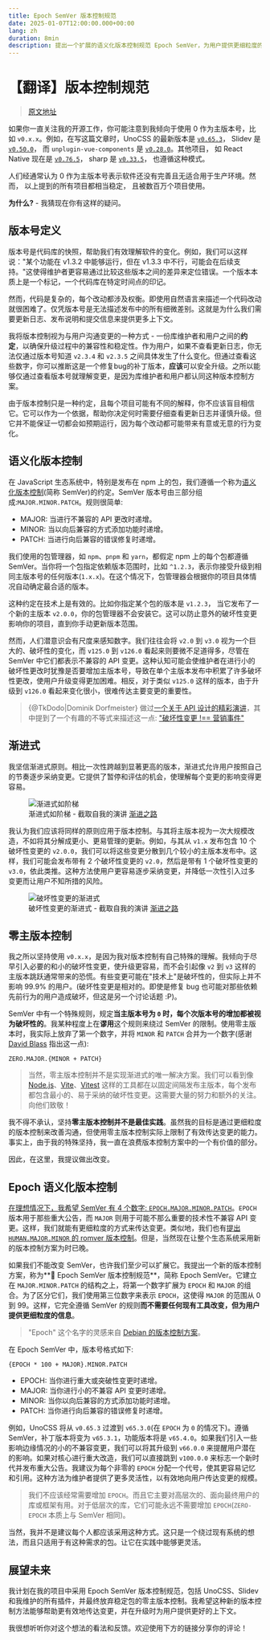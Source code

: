 ```yaml
---
title: Epoch SemVer 版本控制规范
date: 2025-01-07T12:00:00.000+00:00
lang: zh
duration: 8min
description: 提出一个扩展的语义化版本控制规范 Epoch SemVer，为用户提供更细粒度的版本信息。
---
```


# 【翻译】版本控制规范

> [原文地址](https://antfu.me/posts/epoch-semver )

如果你一直关注我的开源工作，你可能注意到我倾向于使用 0 作为主版本号，比如 `v0.x.x`。例如，在写这篇文章时，UnoCSS 的最新版本是 [`v0.65.3`](https://github.com/unocss/unocss/releases/tag/v0.65.3)， Slidev 是 [`v0.50.0`](https://github.com/slidevjs/slidev/releases/tag/v0.50.0)， 而 `unplugin-vue-components` 是 [`v0.28.0`](https://github.com/unplugin/unplugin-vue-components/releases/tag/v0.28.0)。其他项目， 如 React Native 现在是 [`v0.76.5`](https://github.com/facebook/react-native/releases/tag/v0.76.5)， sharp 是 [`v0.33.5`](https://github.com/lovell/sharp/releases/tag/v0.33.5)， 也遵循这种模式。

人们经通常认为 0 作为主版本号表示软件还没有完善且无适合用于生产环境。然而， 以上提到的所有项目都相当稳定， 且被数百万个项目使用。

**为什么?** - 我猜现在你有这样的疑问。

## 版本号定义

版本号是代码库的快照，帮助我们有效理解软件的变化。例如，我们可以这样说："某个功能在 v1.3.2 中能够运行，但在 v1.3.3 中不行，可能会在后续支持。"这使得维护者更容易通过比较这些版本之间的差异来定位错误。一个版本本质上是一个标记，一个代码库在特定时间点的印记。

然而，代码是复杂的，每个改动都涉及权衡。即使用自然语言来描述一个代码改动就很困难了。仅凭版本号是无法描述发布中的所有细微差别。这就是为什么我们需要更新日志、发布说明和提交信息来提供更多上下文。

我将版本控制视为与用户沟通变更的一种方式 - 一份库维护者和用户之间的**约定**，以确保升级过程中的兼容性和稳定性。作为用户，如果不查看更新日志，你无法仅通过版本号知道 `v2.3.4` 和 `v2.3.5` 之间具体发生了什么变化。但通过查看这些数字，你可以推断这是一个修复bug的补丁版本，**应该**可以安全升级。之所以能够仅通过查看版本号就理解变更，是因为库维护者和用户都认同这种版本控制方案。

由于版本控制只是一种约定，且每个项目可能有不同的解释，你不应该盲目相信它。它可以作为一个依据，帮助你决定何时需要仔细查看更新日志并谨慎升级。但它并不能保证一切都会如预期运行，因为每个改动都可能带来有意或无意的行为变化。

## 语义化版本控制

在 JavaScript 生态系统中，特别是发布在 npm 上的包，我们遵循一个称为[语义化版本控制](https://semver.org/)(简称 SemVer)的约定。SemVer 版本号由三部分组成:`MAJOR.MINOR.PATCH`。规则很简单:

- <span font-bold font-mono text-amber>MAJOR</span>: 当进行不兼容的 API 更改时递增。
- <span font-bold font-mono text-lime>MINOR</span>: 当以向后兼容的方式添加功能时递增。
- <span font-bold font-mono text-blue>PATCH</span>: 当进行向后兼容的错误修复时递增。

我们使用的包管理器，如 `npm`、`pnpm` 和 `yarn`，都假定 npm 上的每个包都遵循 SemVer。当你将一个包指定依赖版本范围时，比如 `^1.2.3`，表示你接受升级到相同主版本号的任何版本(`1.x.x`)。在这个情况下，包管理器会根据你的项目具体情况自动确定最合适的版本。

这种约定在技术上是有效的。比如你指定某个包的版本是 `v1.2.3`， 当它发布了一个新的主版本 `v2.0.0`，你的包管理器不会安装它。这可以防止意外的破坏性变更影响你的项目，直到你手动更新版本范围。

然而，人们潜意识会有尺度来感知数字。我们往往会将 `v2.0` 到 `v3.0` 视为一个巨大的、破坏性的变化，而 `v125.0` 到 `v126.0` 看起来则要微不足道得多，尽管在 SemVer 中它们都表示不兼容的 API 变更。这种认知可能会使维护者在进行小的破坏性更改时犹豫是否要增加主版本号，导致在单个主版本发布中积累了许多破坏性更改，使用户升级变得更加困难。相反，对于类似 `v125.0` 这样的版本，由于升级到 `v126.0` 看起来变化很小，很难传达主要变更的重要性。

> {@TkDodo|Dominik Dorfmeister} 做过[一个关于 API 设计的精彩演讲](https://tkdodo.eu/blog/react-query-api-design-lessons-learned)，其中提到了一个有趣的不等式来描述这一点: ["破坏性变更 !== 营销事件"](https://tkdodo.eu/blog/react-query-api-design-lessons-learned?page=30)

## 渐进式

我坚信渐进式原则。相比一次性跨越到显著更高的版本，渐进式允许用户按照自己的节奏逐步采纳变更。它提供了暂停和评估的机会，使理解每个变更的影响变得更容易。

<figure text-center>
  <img src="https://antfu.me/images/epoch-semver-progressive-1.png" alt="渐进式如阶梯" border="~ base rounded-xl">
  <figcaption>渐进式如阶梯 - 截取自我的演讲 <a italic font-serif href="https://antfu.me/talks#the-progressive-path" target="_blank">渐进之路</a></figcaption>
</figure>

我认为我们应该将同样的原则应用于版本控制。与其将主版本视为一次大规模改造，不如将其分解成更小、更易管理的更新。例如，与其从 `v1.x` 发布包含 10 个破坏性变更的 `v2.0.0`，我们可以将这些变更分散到几个较小的主版本发布中。这样，我们可能会发布带有 2 个破坏性变更的 `v2.0`，然后是带有 1 个破坏性变更的 `v3.0`，依此类推。这种方法使用户更容易逐步采纳变更，并降低一次性引入过多变更而让用户不知所措的风险。

<figure text-center>
  <img src="https://antfu.me/images/epoch-semver-progressive-2.png" alt="破坏性变更的渐进式" border="~ base rounded-xl">
  <figcaption>破坏性变更的渐进式 - 截取自我的演讲 <a italic font-serif href="https://antfu.me/talks#the-progressive-path" target="_blank">渐进之路</a></figcaption>
</figure>

## 零主版本控制

我之所以坚持使用 `v0.x.x`，是因为我对版本控制有自己特殊的理解。我倾向于尽早引入必要的和小的破坏性变更，使升级更容易，而不会引起像 `v2` 到 `v3` 这样的主版本跳跃通常带来的恐慌。有些变更可能在"技术上"是破坏性的，但实际上并不影响 99.9% 的用户。(破坏性变更是相对的。即使是修复 bug 也可能对那些依赖先前行为的用户造成破坏，但这是另一个讨论话题 :P)。

SemVer 中有一个特殊规则，规定**当主版本号为 `0` 时，每个次版本号的增加都被视为破坏性的**。我某种程度上在**谬用**这个规则来绕过 SemVer 的限制。使用零主版本时，我实际上放弃了第一个数字，并将 `MINOR` 和 `PATCH` 合并为一个数字(感谢 [David Blass](https://x.com/ssalbdivad/status/1876614090623431116) 指出这一点):

<div py4>
  <code important="text-xl text-gray"><span line-through>ZERO</span>.<span font-bold text-amber>MAJOR</span>.{<span font-bold text-lime>MINOR</span> + <span font-bold text-blue>PATCH</span>}</code>
</div>

> 当然，零主版本控制并不是实现渐进式的唯一解决方案。我们可以看到像 [Node.js](https://nodejs.org/en)、[Vite](https://vite.dev/)、[Vitest](https://vitest.dev/) 这样的工具都在以固定间隔发布主版本，每个发布都包含最小的、易于采纳的破坏性变更。这需要大量的努力和额外的关注。向他们致敬！

我不得不承认，坚持**零主版本控制并不是最佳实践**。虽然我的目标是通过更细粒度的版本控制来改善沟通，但使用零主版本控制实际上限制了有效传达变更的能力。事实上，由于我的特殊坚持，我一直在浪费版本控制方案中的一个有价值的部分。

因此，在这里，我提议做出改变。

## Epoch 语义化版本控制

[在理想情况下，我希望 SemVer 有 4 个数字: `EPOCH.MAJOR.MINOR.PATCH`](https://x.com/antfu7/status/1679184417930059777)。`EPOCH` 版本用于那些重大公告，而 `MAJOR` 则用于可能不那么重要的技术性不兼容 API 变更。这样，我们就能有更细粒度的方式来传达变更。类似地，我们也有[提出 `HUMAN.MAJOR.MINOR` 的 romver 版本控制](https://github.com/romversioning/romver)。但是，当然现在让整个生态系统采用新的版本控制方案为时已晚。

如果我们不能改变 SemVer，也许我们至少可以扩展它。我提出一个新的版本控制方案，称为**🗿 Epoch SemVer 版本控制规范**，简称 Epoch SemVer。它建立在 `MAJOR.MINOR.PATCH` 的结构之上，将第一个数字扩展为 `EPOCH` 和 `MAJOR` 的组合。为了区分它们，我们使用第三位数字来表示 `EPOCH`，这使得 `MAJOR` 的范围从 0 到 99。这样，它完全遵循 SemVer 的规则**而不需要任何现有工具改变，但为用户提供更细粒度的信息**。

> "Epoch" 这个名字的灵感来自 [Debian 的版本控制方案](https://manpages.debian.org/stretch/dpkg-dev/deb-version.5.en.html)。

在 Epoch SemVer 中，版本号格式如下:

<div py4>
  <code important="text-xl text-gray">{<span font-bold text-violet>EPOCH</span> * 100 + <span font-bold text-amber>MAJOR</span>}.<span font-bold text-lime>MINOR</span>.<span font-bold text-blue>PATCH</span></code>
</div>

- <span font-bold font-mono text-violet>EPOCH</span>: 当你进行重大或突破性变更时递增。
- <span font-bold font-mono text-amber>MAJOR</span>: 当你进行小的不兼容 API 变更时递增。
- <span font-bold font-mono text-lime>MINOR</span>: 当你以向后兼容的方式添加功能时递增。
- <span font-bold font-mono text-blue>PATCH</span>: 当你进行向后兼容的错误修复时递增。

例如，UnoCSS 将从 `v0.65.3` 过渡到 `v65.3.0`(在 `EPOCH` 为 `0` 的情况下)。遵循 SemVer，补丁版本将变为 `v65.3.1`，功能版本将是 `v65.4.0`。如果我们引入一些影响边缘情况的小的不兼容变更，我们可以将其升级到 `v66.0.0` 来提醒用户潜在的影响。如果对核心进行重大改造，我们可以直接跳到 `v100.0.0` 来标志一个新时代并发布重大公告。我建议为每个非零的 `EPOCH` 分配一个代号，使其更容易记忆和引用。这种方法为维护者提供了更多灵活性，以有效地向用户传达变更的规模。

> 我们不应该经常需要增加 `EPOCH`。而且它主要对高层次的、面向最终用户的库或框架有用。对于低层次的库，它们可能永远不需要增加 `EPOCH`(`ZERO-EPOCH` 本质上与 SemVer 相同)。

当然，我并不是建议每个人都应该采用这种方式。这只是一个绕过现有系统的想法，而且只适用于有这种需求的包。让它在实践中能够更灵活。

## 展望未来

我计划在我的项目中采用 Epoch SemVer 版本控制规范，包括 UnoCSS、Slidev 和我维护的所有插件，并最终放弃稳定包的零主版本控制。我希望这种新的版本控制方法能够帮助更有效地传达变更，并在升级时为用户提供更好的上下文。

我很想听听你对这个想法的看法和反馈。欢迎使用下方的链接分享你的评论！
